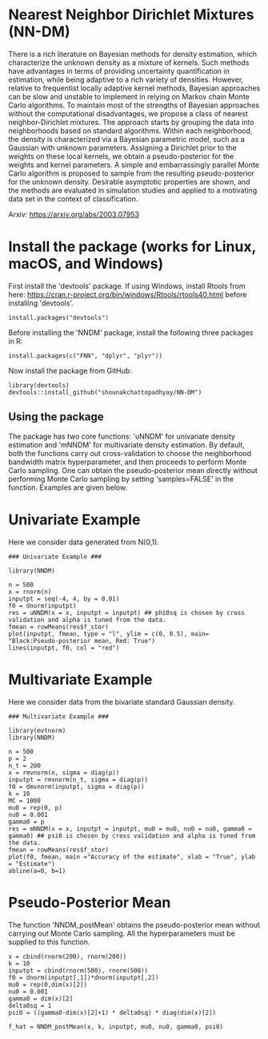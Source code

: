 # Nearest Neighbor Dirichlet Mixtures (NN-DM)

There is a rich literature on Bayesian methods for density estimation, which characterize the unknown density as a mixture of kernels. Such methods have advantages in terms of providing uncertainty quantification in estimation, while being adaptive to a rich variety of densities. However, relative to frequentist locally adaptive kernel methods, Bayesian approaches can be slow and unstable to implement in relying on Markov chain Monte Carlo algorithms. To maintain most of the strengths of Bayesian approaches without the computational disadvantages, we propose a class of nearest neighbor-Dirichlet mixtures. The approach starts by grouping the data into neighborhoods based on standard algorithms. Within each neighborhood, the density is characterized via a Bayesian parametric model, such as a Gaussian with unknown parameters. Assigning a Dirichlet prior to the weights on these local kernels, we obtain a pseudo-posterior for the weights and kernel parameters. A simple and embarrassingly parallel Monte Carlo algorithm is proposed to sample from the resulting pseudo-posterior for the unknown density. Desirable asymptotic properties are shown, and the methods are evaluated in simulation studies and applied to a motivating data set in the context of classification.

Arxiv: https://arxiv.org/abs/2003.07953

# Install the package (works for Linux, macOS, and Windows)

First install the 'devtools' package. If using Windows, install Rtools from here: https://cran.r-project.org/bin/windows/Rtools/rtools40.html before installing 'devtools'.

```
install.packages("devtools")
```
Before installing the 'NNDM' package, install the following three packages in R:

```
install.packages(c("FNN", "dplyr", "plyr"))
```

Now install the package from GitHub:

```
library(devtools)
devtools::install_github("shounakchattopadhyay/NN-DM")
```
## Using the package

The package has two core functions: 'uNNDM' for univariate density estimation and 'mNNDM' for multivariate density estimation. By default, both the functions carry out cross-validation to choose the neighborhood bandwidth matrix hyperparameter, and then proceeds to perform Monte Carlo sampling. One can obtain the pseudo-posterior mean directly without performing Monte Carlo sampling by setting 'samples=FALSE' in the function. Examples are given below.

# Univariate Example

Here we consider data generated from N(0,1). 

```
### Univariate Example ###

library(NNDM)

n = 500
x = rnorm(n)
inputpt = seq(-4, 4, by = 0.01)
f0 = dnorm(inputpt)
res = uNNDM(x = x, inputpt = inputpt) ## phi0sq is chosen by cross validation and alpha is tuned from the data.
fmean = rowMeans(res$f_stor)
plot(inputpt, fmean, type = "l", ylim = c(0, 0.5), main= "Black:Pseudo-posterior mean, Red: True")
lines(inputpt, f0, col = "red")

```

# Multivariate Example

Here we consider data from the bivariate standard Gaussian density.
```
### Multivariate Example ###

library(mvtnorm)
library(NNDM)

n = 500
p = 2
n_t = 200
x = rmvnorm(n, sigma = diag(p))
inputpt = rmvnorm(n_t, sigma = diag(p))
f0 = dmvnorm(inputpt, sigma = diag(p))
k = 10
MC = 1000
mu0 = rep(0, p)
nu0 = 0.001
gamma0 = p
res = mNNDM(x = x, inputpt = inputpt, mu0 = mu0, nu0 = nu0, gamma0 = gamma0) ## psi0 is chosen by cross validation and alpha is tuned from the data.
fmean = rowMeans(res$f_stor)
plot(f0, fmean, main ="Accuracy of the estimate", xlab = "True", ylab = "Estimate")
abline(a=0, b=1)
```
# Pseudo-Posterior Mean

The function 'NNDM_postMean' obtains the pseudo-posterior mean without carrying out Monte Carlo sampling. All the hyperparameters must be supplied to this function.

```
x = cbind(rnorm(200), rnorm(200))
k = 10
inputpt = cbind(rnorm(500), rnorm(500))
f0 = dnorm(inputpt[,1])*dnorm(inputpt[,2])
mu0 = rep(0,dim(x)[2])
nu0 = 0.001
gamma0 = dim(x)[2]
delta0sq = 1
psi0 = ((gamma0-dim(x)[2]+1) * delta0sq) * diag(dim(x)[2])

f_hat = NNDM_postMean(x, k, inputpt, mu0, nu0, gamma0, psi0)
```


